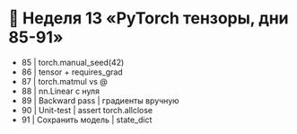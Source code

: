 # 📅 Неделя 13 «PyTorch тензоры, дни 85-91»
- 85 | torch.manual_seed(42)
- 86 | tensor + requires_grad
- 87 | torch.matmul vs @
- 88 | nn.Linear с нуля
- 89 | Backward pass | градиенты вручную
- 90 | Unit-test | assert torch.allclose
- 91 | Сохранить модель | state_dict
